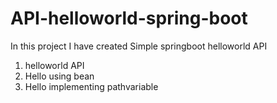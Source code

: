# API-helloworld-spring-boot

In this project I have created Simple springboot helloworld API

1. helloworld API
2. Hello using bean
3. Hello implementing pathvariable
